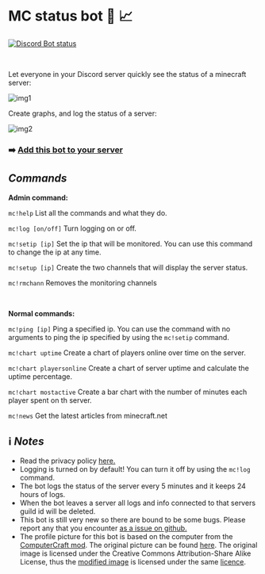 # MC status bot :robot: :chart_with_upwards_trend:

[![Discord Bot status](https://top.gg/api/widget/status/816747912888975362.svg)](https://top.gg/bot/816747912888975362)

<br>

Let everyone in your Discord server quickly see the status of a minecraft server:

![img1](https://i.ibb.co/kQ05Pjx/example1.png)

Create graphs, and log the status of a server:

![img2](https://i.ibb.co/grR1NY9/chartex.png)

### :arrow_right: **[Add this bot to your server](https://discord.com/oauth2/authorize?client_id=816747912888975362&scope=bot&permissions=268749904)**

## *Commands*
**Admin command:**

`mc!help` List all the commands and what they do.

`mc!log [on/off]` Turn logging on or off. 

`mc!setip [ip]` Set the ip that will be monitored. You can use this command to change the ip at any time.

`mc!setup [ip]` Create the two channels that will display the server status.

`mc!rmchann` Removes the monitoring channels

<br>

**Normal commands:**

`mc!ping [ip]` Ping a specified ip. You can use the command with no arguments to ping the ip specified by using the `mc!setip` command.

`mc!chart uptime` Create a chart of players online over time on the server.

`mc!chart playersonline` Create a chart of server uptime and calculate the uptime percentage.

`mc!chart mostactive` Create a bar chart with the number of minutes each player spent on th server.

`mc!news` Get the latest articles from minecraft.net

## :information_source: *Notes*
* Read the privacy policy [here.](https://github.com/cappig/MC-status-bot/blob/main/miscellaneous/Privacy_policy.md)
* Logging is turned on by default! You can turn it off by using the `mc!log` command.
* The bot logs the status of the server every 5 minutes and it keeps 24 hours of logs. 
* When the bot leaves a server all logs and info connected to that servers guild id will be deleted.
* This bot is still very new so there are bound to be some bugs. Please report any that you encounter [as a issue on github.](https://github.com/cappig/MC-status-bot/issues)
* The profile picture for this bot is based on the computer from the [ComputerCraft mod](https://www.computercraft.info/). The original picture can be found [here](https://feed-the-beast.fandom.com/wiki/ComputerCraft?file=Iso_Computer.png). The original image is licensed under the Creative Commons Attribution-Share Alike License, thus the [modified image](https://github.com/cappig/MC-status-bot/blob/main/miscellaneous/icon.png) is licensed under the same [licence](https://creativecommons.org/licenses/by-sa/3.0/).